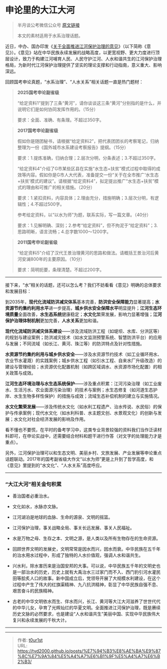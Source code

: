 # 申论里的大江大河


> 半月谈公考微信公众号 [原文链接](https://mp.weixin.qq.com/s/CbbuezCF3m4rJdx5YQ29pQ)
>
> 本文的素材适用于水系治理话题。

近日，中办、国办印发《[关于全面推进江河保护治理的意见](https://www.gov.cn/gongbao/2025/issue_12146/202507/content_7030984.html)》（以下简称《意见》）。《意见》站在中华民族永续发展的战略高度，以更宽视野、更大力度进行顶层设计，致力于构建江河哺育人民、人民守护江河、人水和谐共生的江河保护治理格局，为新时代江河保护治理提供了坚实的理论支撑和行动指南，意义重大、影响深远。

回顾国考申论真题，“水系治理”、“人水关系”相关话题一直是热门题材：

> **2025国考申论副省级**
>
> “给定资料1”提到了三条“黄河”，请你谈谈这三条“黄河”分别指的是什么，并说明它们是如何协同发挥作用的。（15分）
>
> 要求：全面、准确、有条理。不超过350字。

> **2017国考申论副省级**
>
> 假如你是随团秘书，请根据“给定资料2”，把代表团团长的考察笔记，归纳整理为一份《国外城市水系建设考察报告》提纲。（15分）
>
> 要求：1.提炼准确，归纳合理；2.层次分明，分条表述；3.不超过350字。
>
> “给定资料4”介绍了G市某些区县在实施“水生态+扶贫”模式过程中取得的成效等内容。假如你是G市人大代表，准备提交一份“关于在全市推广‘水生态+扶贫’模式的建议”。请根据“给定资料4”，拟定提出推广“水生态+扶贫”模式的理由和可推广的相关措施。（20分）
>
> 要求：1.紧扣资料，内容具体；2.理由充分，措施明确；3.层次分明，有逻辑性；4.不超过500字。
>
> 参考给定资料，以“以水为师”为题，联系实际，写一篇文章。（40分）
>
> 要求：1.见解明确、深刻；2.参考“给定资料”，但不拘泥于“给定资料”；3.思路明晰，语言流畅；4.总字数1000～1200字。

> **2011国考申论副省级**
>
> “给定资料5”介绍了汉代王景治理黄河的思路和做法。请概括王景治河后黄河安澜800年的主要原因。（10分）
>
> 要求：简明扼要，条理清楚。不超过200字。

------

接下来，“水”相关的话题，还可以怎么考？我们不妨看看《意见》明确的总体要求和发展目标：

到2035年，**现代化流域防洪减灾体系**基本完善，**防洪安全保障能力**显著提高；**水资源节约集约利用水平**进一步提高，**城乡供水安全保障水平**明显提升；**江河生态环境质量**全面改善，**水生态系统**健康稳定；**水文化**繁荣发展，影响力显著增强；**江河保护治理体制机制**更加完善，**人水关系**更加和谐。

**现代化流域防洪减灾体系建设**——涉及流域防洪工程（如堤坝、水库、分洪区等）的规划与建设案例；防洪减灾技术（如水文监测预警系统、智慧防洪平台）的应用与发展；不同流域（如长江、黄河、珠江等）的防洪特点及针对性措施。

**水资源节约集约利用与城乡供水安全**——涉及水资源节约技术（如工业循环用水、农业节水灌溉）的实践案例；城乡供水工程（如引水工程、自来水厂升级改造）的建设与管理经验；水资源优化配置机制（如跨区域调水、水资源市场化配置）的相关政策与成效。

**江河生态环境治理与水生态系统保护**——涉及重点积累：江河污染治理（如工业废水、生活污水、农业面源污染治理）的技术与案例；水生态修复（如河道生态护岸、水生生物多样性保护）的措施与成效；流域生态补偿机制的建立与实施情况。

**水文化繁荣发展**——涉及传统水文化（如水利工程遗产、治水传说、水民俗）的保护与传承案例；现代水文化（如水利科普、水主题文创、水景观文化）的创新与发展；水文化对社会经济发展的影响及作用。

看不懂也不要慌，在平时的备考学习中，这类专业背景较强的资料我们当作泛读材料即可，在申论实战中，还需要结合材料和题干进行作答（对文字的处理能力才是重点）。

另外，江河保护治理可以和生态文明、美丽乡村、文旅发展、产业发展等申论重点话题联动。2017年的国考副省级大作文“以水为师”更是上升到了哲学高度，和《意见》里提到的“水文化”、“人水关系”高度呼应。

------

### “大江大河”相关金句积累

- 善治国者必重治水。

- 文化如水，水脉亦文脉。

- 江河湖泊是地球的血脉、生命的源泉、文明的摇篮。

- 江河保护治理，事关战略全局、事关长远发展、事关人民福祉。

- 水是万物之母、生存之本、文明之源，是人类以及所有生物存在的生命资源。

- 回顾世界文明的发展史，文明常常是因水而兴，因水而衰。中华民族在五千年的治水用水过程中，形成了独特的人水价值观，强调人水和谐共生。

- 兴水利，除水害历来是治国安邦的大事。可以说，中华民族五千年的文明史也是一部治水的历史，历史上就有大禹治水三过家门而不入、西门豹引河水灌民田等脍炙人口的故事。新中国成立后，党领导开展了大规模水利建设，在这个过程中产生了伟大的红旗渠精神、九八抗洪精神，彰显了中华民族自强不息、艰苦奋斗的民族精神。

- 古老的中华文明依水而生、伴水而兴，长江、黄河等大江大河滋养了世世代代的中华儿女，孕育了光辉灿烂的华夏文明。全面推进江河保护治理，既是赓续历史文脉的必然要求，也是建设“人水和谐共生”美丽中国、实现中华民族伟大复兴和永续发展的千秋大计。

------

---

> 作者: [t0ur1st](https://github.com/tyd2000)  
> URL: https://tyd2000.github.io/posts/%E7%94%B3%E8%AE%BA%E9%87%8C%E7%9A%84%E5%A4%A7%E6%B1%9F%E5%A4%A7%E6%B2%B3/  

